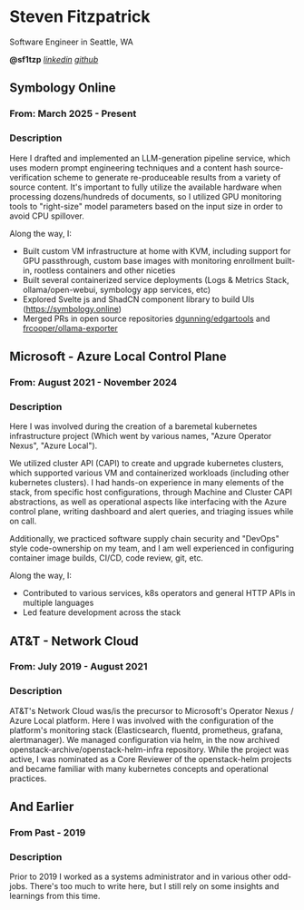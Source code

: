 # Steven Fitzpatrick

Software Engineer in Seattle, WA

**@sf1tzp**
*[linkedin](https://www.linkedin.com/in/sf1tzp/)
[github](https://www.github.com/sf1tzp/)*

## Symbology Online
### From: March 2025 - Present
### Description
Here I drafted and implemented an LLM-generation pipeline service, which uses modern prompt engineering techniques and a content hash source-verification scheme to generate re-produceable results from a variety of source content. It's important to fully utilize the available hardware when processing dozens/hundreds of documents, so I utilized GPU monitoring tools to "right-size" model parameters based on the input size in order to avoid CPU spillover.

Along the way, I:
- Built custom VM infrastructure at home with KVM, including support for GPU passthrough, custom base images with monitoring enrollment built-in, rootless containers and other niceties
- Built several containerized service deployments (Logs & Metrics Stack, ollama/open-webui, symbology app services, etc)
- Explored Svelte js and ShadCN component library to build UIs (https://symbology.online)
- Merged PRs in open source repositories [dgunning/edgartools](https://github.com/dgunning/edgartools) and [frcooper/ollama-exporter](https://github.com/frcooper/ollama-exporter)

## Microsoft - Azure Local Control Plane
### From: August 2021 - November 2024
### Description
Here I was involved during the creation of a baremetal kubernetes infrastructure project (Which went by various names, "Azure Operator Nexus", "Azure Local").

We utilized cluster API (CAPI) to create and upgrade kubernetes clusters, which supported various VM and containerized workloads (including other kubernetes clusters). I had hands-on experience in many elements of the stack, from specific host configurations, through Machine and Cluster CAPI abstractions, as well as operational aspects like interfacing with the Azure control plane, writing dashboard and alert queries, and triaging issues while on call.

Additionally, we practiced software supply chain security and "DevOps" style code-ownership on my team, and I am well experienced in configuring container image builds, CI/CD, code review, git, etc.

Along the way, I:
- Contributed to various services, k8s operators and general HTTP APIs in multiple languages
- Led feature development across the stack

## AT&T - Network Cloud
### From: July 2019 - August 2021
### Description
AT&T's Network Cloud was/is the precursor to Microsoft's Operator Nexus / Azure Local platform. Here I was involved with the configuration of the platform's monitoring stack (Elasticsearch, fluentd, prometheus, grafana, alertmanager). We managed configuration via helm, in the now archived openstack-archive/openstack-helm-infra repository. While the project was active, I was nominated as a Core Reviewer of the openstack-helm projects and became familiar with many kubernetes concepts and operational practices.

## And Earlier
### From Past - 2019
### Description
Prior to 2019 I worked as a systems administrator and in various other odd-jobs. There's too much to write here, but I still rely on some insights and learnings from this time.
